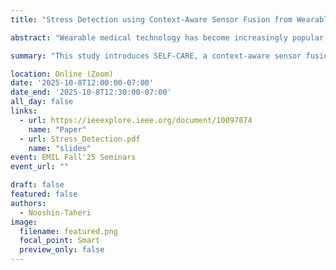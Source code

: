 ```yaml
---
title: "Stress Detection using Context-Aware Sensor Fusion from Wearable Devices"

abstract: "Wearable medical technology has become increasingly popular in recent years. One function of wearable health devices is stress detection, which relies on sensor inputs to determine a patient’s mental state. This continuous, real-time monitoring can provide healthcare professionals with vital physiological data and enhance the quality of patient care. Current methods of stress detection lack: 1) robustness—wearable health sensors contain high levels of measurement noise that degrades performance and 2) adaptation—static architectures fail to adapt to changing contexts in sensing conditions. We propose to address these deficiencies with SELF-CARE, a generalized selective sensor fusion method of stress detection that employs novel techniques of context identification and ensemble machine learning. SELF-CARE uses a learning-based classifier to process sensor features and model the environmental variations in sensing conditions known as the noise context. SELF-CARE uses noise context to selectively fuse different sensor combinations across an ensemble of models to perform robust stress classification. Our findings suggest that for wrist-worn devices, sensors that measure motion are most suitable to understand noise context, while for chest-worn devices, the most suitable sensors are those that detect muscle contraction. We demonstrate SELF-CARE’s state-of-the-art performance on the WESAD data set. Using wrist-based sensors, SELF-CARE achieves 86.34% and 94.12% accuracy for the 3-class and 2-class stress classification problems, respectively. For chest-based wearable sensors, SELF-CARE achieves 86.19% (3-class) and 93.68% (2-class) classification accuracy. This work demonstrates the benefits of utilizing selective, context-aware sensor fusion in mobile health sensing that can be applied broadly to Internet of Things applications."

summary: "This study introduces SELF-CARE, a context-aware sensor fusion framework for stress detection using wearable devices. It addresses key limitations of existing methods—poor robustness and lack of adaptability—by modeling environmental noise and dynamically selecting sensor combinations through ensemble learning. SELF-CARE leverages motion sensors (for wrist devices) and muscle-contraction sensors (for chest devices) to understand noise context, achieving strong performance on the WESAD dataset."

location: Online (Zoom)
date: '2025-10-8T12:00:00-07:00'
date_end: '2025-10-8T12:30:00-07:00'
all_day: false
links:
  - url: https://ieeexplore.ieee.org/document/10097874
    name: "Paper"
  - url: Stress_Detection.pdf
    name: "slides"
event: EMIL Fall'25 Seminars
event_url: ""

draft: false
featured: false
authors:
  - Nooshin-Taheri
image:
  filename: featured.png
  focal_point: Smart
  preview_only: false
---
```

